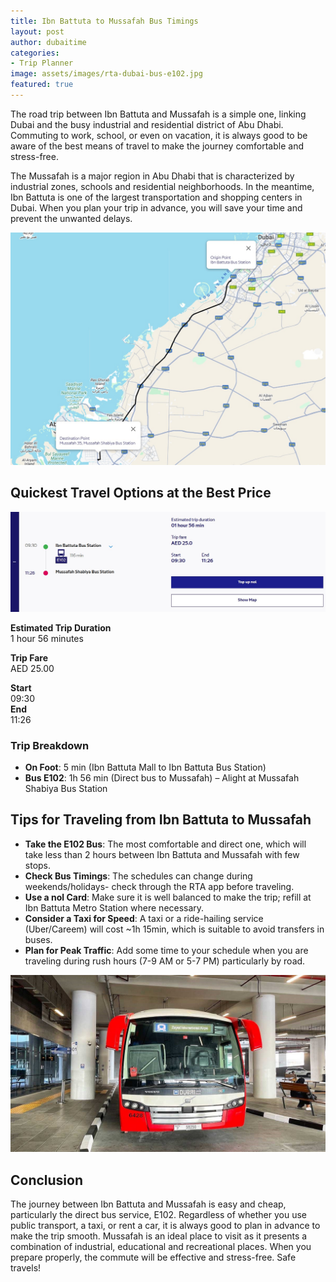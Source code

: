 ```yaml
---
title: Ibn Battuta to Mussafah Bus Timings
layout: post
author: dubaitime
categories: 
- Trip Planner
image: assets/images/rta-dubai-bus-e102.jpg
featured: true
--- 
```


The road trip between Ibn Battuta and Mussafah is a simple one, linking Dubai and the busy industrial and residential district of Abu Dhabi. Commuting to work, school, or even on vacation, it is always good to be aware of the best means of travel to make the journey comfortable and stress-free.  

The Mussafah is a major region in Abu Dhabi that is characterized by industrial zones, schools and residential neighborhoods. In the meantime, Ibn Battuta is one of the largest transportation and shopping centers in Dubai. When you plan your trip in advance, you will save your time and prevent the unwanted delays.

![Ibn Battuta to Mussafah Route Map](/assets/images/ibn-battuta-to-mussafah-route-map.jpg)

## Quickest Travel Options at the Best Price

![Fastest and Cheapest Route Available for Ibn Battuta to Mussafah](/assets/images/fastest-and-cheapest-route-available-for-ibn-battuta-to-mussafah.jpg)

**Estimated Trip Duration**  
1 hour 56 minutes

**Trip Fare**  
AED 25.00

**Start**  
09:30  
**End**  
11:26

### Trip Breakdown
- **On Foot**: 5 min (Ibn Battuta Mall to Ibn Battuta Bus Station)  
- **Bus E102**: 1h 56 min (Direct bus to Mussafah) – Alight at Mussafah Shabiya Bus Station

## Tips for Traveling from Ibn Battuta to Mussafah
- **Take the E102 Bus**: The most comfortable and direct one, which will take less than 2 hours between Ibn Battuta and Mussafah with few stops.  
- **Check Bus Timings**: The schedules can change during weekends/holidays- check through the RTA app before traveling.  
- **Use a nol Card**: Make sure it is well balanced to make the trip; refill at Ibn Battuta Metro Station where necessary.  
- **Consider a Taxi for Speed**: A taxi or a ride-hailing service (Uber/Careem) will cost ~1h 15min, which is suitable to avoid transfers in buses.  
- **Plan for Peak Traffic**: Add some time to your schedule when you are traveling during rush hours (7-9 AM or 5-7 PM) particularly by road.

![RTA Dubai Bus E102](/assets/images/rta-dubai-bus-e102.jpg)

## Conclusion
The journey between Ibn Battuta and Mussafah is easy and cheap, particularly the direct bus service, E102. Regardless of whether you use public transport, a taxi, or rent a car, it is always good to plan in advance to make the trip smooth. Mussafah is an ideal place to visit as it presents a combination of industrial, educational and recreational places. When you prepare properly, the commute will be effective and stress-free. Safe travels!
